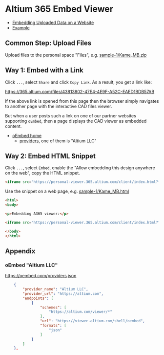# Altium 365 Embed Viewer

- [Embedding Uploaded Data on a Website](https://www.altium.com/documentation/altium-365/personal-space#!embedding-uploaded-data-on-a-website)
- [Example](https://www.altium.com/viewer?token=akrWFsQWqEa6Qk7RJPmbCyNY)

## Common Step: Upload Files

Upload files to the personal space "Files", e.g. [sample-1/Kame_MB.zip](sample-1/Kame_MB.zip)

## Way 1: Embed with a Link

Click `...`, select `Share` and click `Copy Link`.
As a result, you get a link like:

<https://365.altium.com/files/43813802-47E4-4E9F-A52C-EAED1BDB57AB>

If the above link is opened from this page then the browser simply navigates to
another page with the interactive CAD files viewer.

But when a user posts such a link on one of our partner websites supporting
`oEmbed`, then a page displays the CAD viewer as embedded content.

- [oEmbed home](https://oembed.com/)
    - [providers](https://oembed.com/providers.json), one of them is "Altium LLC"

## Way 2: Embed HTML Snippet

Click `...`, select `Embed`, enable the "Allow embedding this design anywhere on the web", copy the HTML snippet.

```html
<iframe src="https://personal-viewer.365.altium.com/client/index.html?feature=embed&source=43813802-47E4-4E9F-A52C-EAED1BDB57AB&activeView=SCH" width="1280" height="720" style="overflow:hidden;border:none;width:100%;height:720px;" scrolling="no" allowfullscreen="true" onload="window.top.scrollTo(0,0);"></iframe>
```

Use the snippet on a web page, e.g. [sample-1/Kame_MB.html](sample-1/Kame_MB.html)

```html
<html>
<body>

<p>Embedding A365 viewer:</p>

<iframe src="https://personal-viewer.365.altium.com/client/index.html?feature=embed&source=43813802-47E4-4E9F-A52C-EAED1BDB57AB&activeView=SCH" width="1280" height="720" style="overflow:hidden;border:none;width:100%;height:720px;" scrolling="no" allowfullscreen="true" onload="window.top.scrollTo(0,0);"></iframe>

</body>
</html>
```

## Appendix

### oEmbed "Altium LLC"

<https://oembed.com/providers.json>

```json
    {
        "provider_name": "Altium LLC",
        "provider_url": "https://altium.com",
        "endpoints": [
            {
                "schemes": [
                    "https://altium.com/viewer/*"
                ],
                "url": "https://viewer.altium.com/shell/oembed",
                "formats": [
                    "json"
                ]
            }
        ]
    },
```
